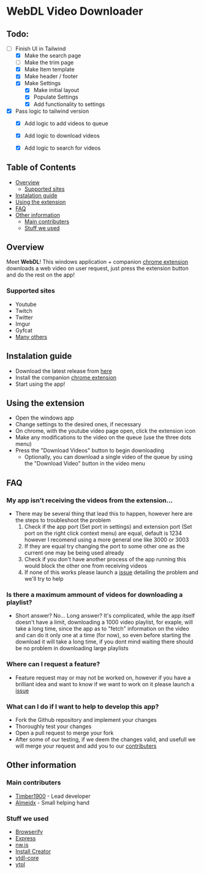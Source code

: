 # WebDL Video Downloader

## Todo:

- [ ] Finish UI in Tailwind
  - [x] Make the search page
  - [ ] Make the trim page
  - [x] Make Item template
  - [x] Make header / footer
  - [x] Make Settings
    - [x] Make initial layout
    - [x] Populate Settings
    - [x] Add functionality to settings
- [x] Pass logic to tailwind version
  - [x] Add logic to add videos to queue
  - [x] Add logic to download videos
  - [x] Add logic to search for videos
   

## Table of Contents

- [Overview](#overview)
  - [Supported sites](#supported-sites)
- [Instalation guide](#instalation-guide)
- [Using the extension](#using-the-extension)
- [FAQ](#faq)
- [Other information](#other-information)
  - [Main contributers](#main-contributers)
  - [Stuff we used](#stuff-we-used)

## Overview

Meet **WebDL**! This windows application + companion [chrome extension](https://chrome.google.com/webstore/detail/webpage-downloader/nfkaeignpggbjnhhijmggoeploenicdo) downloads a web video on user request, just press the extension button and do the rest on the app!

### Supported sites

- Youtube
- Twitch
- Twitter
- Imgur
- Gyfcat
- [Many others](https://ytdl-org.github.io/youtube-dl/supportedsites.html)

## Instalation guide

- Download the latest release from [here](https://github.com/Timber1900/YoutubeVideoDownloader/releases/latest)
- Install the companion [chrome extension](https://chrome.google.com/webstore/detail/webpage-downloader/nfkaeignpggbjnhhijmggoeploenicdo)
- Start using the app!

## Using the extension

- Open the windows app
- Change settings to the desired ones, if necessary
- On chrome, with the youtube video page open, click the extension icon
- Make any modifications to the video on the queue (use the three dots menu)
- Press the "Download Videos" button to begin downloading
  - Optionally, you can download a single video of the queue by using the "Download Video" button in the video menu

## FAQ

### My app isn't receiving the videos from the extension...

- There may be several thing that lead this to happen, however here are the steps to troubleshoot the problem
  1. Check if the app port (Set port in settings) and extension port (Set port on the right click context menu) are equal, default is 1234 however I recomend using a more general one like 3000 or 3003
  1. If they are equal try changing the port to some other one as the current one may be being used already
  1. Check if you don't have another process of the app running this would block the other one from receiving videos
  1. If none of this works please launch a [issue](https://github.com/Timber1900/YoutubeVideoDownloader/issues/new?assignees=timber1900&labels=Feature+request&template=feature_request.md&title=) detailing the problem and we'll try to help

### Is there a maximum ammount of videos for downloading a playlist?

- Short answer? No... Long answer? It's complicated, while the app itself doesn't have a limit, downloading a 1000 video playlist, for exaple, will take a long time, since the app as to "fetch" information on the video and can do it only one at a time (for now), so even before starting the download it will take a long time, if you dont mind waiting there should be no problem in downloading large playlists

### Where can I request a feature?

- Feature request may or may not be worked on, however if you have a brilliant idea and want to know if we want to work on it please launch a [issue](https://github.com/Timber1900/YoutubeVideoDownloader/issues/new?assignees=timber1900&labels=question&template=question.md&title=)

### What can I do if I want to help to develop this app?

- Fork the Github repository and implement your changes
- Thoroughly test your changes
- Open a pull request to merge your fork
- After some of our testing, if we deem the changes valid, and usefull we will merge your request and add you to our [contributers](#main-contributers)

## Other information

### Main contributers

- [Timber1900](https://github.com/Timber1900) - Lead developer
- [Almeidx](https://github.com/Almeidx) - Small helping hand

### Stuff we used

- [Browserify](https://www.npmjs.com/package/browserify)
- [Express](https://www.npmjs.com/package/express)
- [nw.js](https://nwjs.io/)
- [Install Creator](https://www.clickteam.com/install-creator-2)
- [ytdl-core](https://www.npmjs.com/package/ytdl-core)
- [ytpl](https://www.npmjs.com/package/ytpl)
